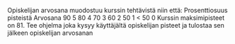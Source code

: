 Opiskelijan arvosana muodostuu kurssin tehtävistä niin että:
Prosenttiosuus pisteistä Arvosana
90 5
80 4
70 3
60 2
50 1
< 50 0
Kurssin maksimipisteet on 81. Tee ohjelma joka kysyy käyttäjältä opiskelijan pisteet ja
tulostaa sen jälkeen opiskelijan arvosanan